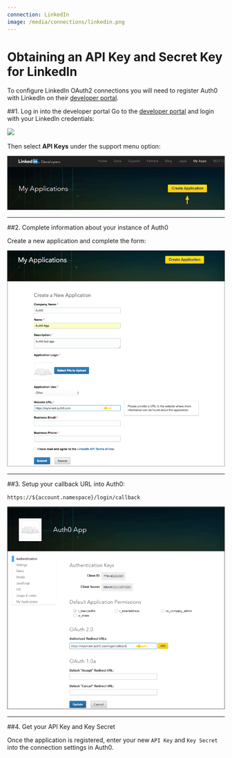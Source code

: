 ```yaml
---
connection: LinkedIn
image: /media/connections/linkedin.png
---
```


# Obtaining an API Key and Secret Key for LinkedIn

To configure LinkedIn OAuth2 connections you will need to register Auth0 with LinkedIn on their [developer portal](http://developer.linkedin.com/).

##1. Log in into the developer portal
Go to the [developer portal](http://developer.linkedin.com/) and login with your LinkedIn credentials:

![](/media/articles/connections/social/linkedin/linkedin-devportal-1.png)

Then select __API Keys__ under the support menu option:

![](/media/articles/connections/social/linkedin/linkedin-devportal-2.png)

---

##2. Complete information about your instance of Auth0

Create a new application and complete the form:

![](/media/articles/connections/social/linkedin/linkedin-devportal-3.png)

---

##3. Setup your callback URL into Auth0:

	https://${account.namespace}/login/callback

![](/media/articles/connections/social/linkedin/linkedin-devportal-4.png)

---

##4. Get your API Key and Key Secret

Once the application is registered, enter your new `API Key` and `Key Secret` into the connection settings in Auth0.
